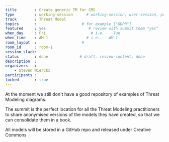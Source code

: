 ```yaml
---
title        : Create generic TM for CMS
type         : working-session      # working-session, user-session, product-session
track        : Threat Model
topics       :                    # for example ["GDPR"]
featured     : yes                   # review with summit team "yes"
when_day     : Fri                    # i.e.    Tue
when_time    : AM-1                 # i.e.    AM-1
room_layout  :                    #
room_id      : room-1
session_slack:
status       : done              # draft, review-content, done
description  :
organizers   :
    - Steven Wierckx
participants :
locked       : true
---
```


At the moment we still don't have a good repository of examples of Threat Modeling diagrams.

The summit is the perfect location for all the Threat Modeling practitioners to share anonymised versions
of the models they have created, so that we can consolidate them in a book.

All models will be stored in a GitHub repo and released under Creative Commons

<!--(add intro)

## WHY

(...)

## What

(...)

## Outcomes

(...)

## References

(...)


## Previous-->
